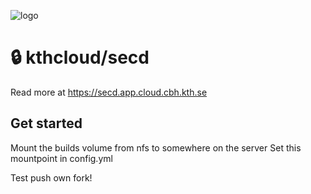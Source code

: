 ![logo](https://github.com/kthcloud/secd/assets/35996839/561d42fb-8484-4702-a4c2-32c75499599b)

# 🔒 kthcloud/secd
Read more at https://secd.app.cloud.cbh.kth.se

## Get started
Mount the builds volume from nfs to somewhere on the server
Set this mountpoint in config.yml

Test push own fork!